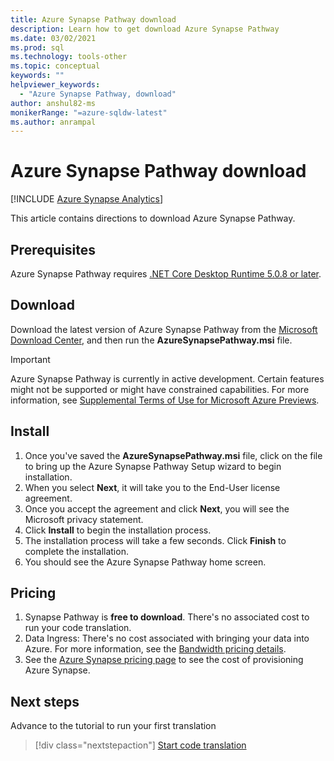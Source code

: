 ```yaml
---
title: Azure Synapse Pathway download
description: Learn how to get download Azure Synapse Pathway
ms.date: 03/02/2021
ms.prod: sql
ms.technology: tools-other
ms.topic: conceptual 
keywords: ""
helpviewer_keywords: 
  - "Azure Synapse Pathway, download"
author: anshul82-ms
monikerRange: "=azure-sqldw-latest"
ms.author: anrampal
---
```


# Azure Synapse Pathway download
[!INCLUDE [Azure Synapse Analytics](../../includes/applies-to-version/asa.md)]

This article contains directions to download Azure Synapse Pathway.

## Prerequisites

Azure Synapse Pathway requires [.NET Core Desktop Runtime 5.0.8 or later](https://dotnet.microsoft.com/download/dotnet/5.0).

## Download

Download the latest version of Azure Synapse Pathway from the [Microsoft Download Center](https://aka.ms/synapse-pathway-download), and then run the **AzureSynapsePathway.msi** file.

> [!IMPORTANT]
> Azure Synapse Pathway is currently in active development. Certain features might not be supported or might have constrained capabilities.
> For more information, see [Supplemental Terms of Use for Microsoft Azure Previews](https://azure.microsoft.com/support/legal/preview-supplemental-terms/).

## Install

1. Once you've saved the **AzureSynapsePathway.msi** file, click on the file to bring up the Azure Synapse Pathway Setup wizard to begin installation.
1. When you select **Next**, it will take you to the End-User license agreement.
1. Once you accept the agreement and click **Next**, you will see the Microsoft privacy statement.
1. Click **Install** to begin the installation process.
1. The installation process will take a few seconds. Click **Finish** to complete the installation.
1. You should see the Azure Synapse Pathway home screen.

## Pricing

1. Synapse Pathway is **free to download**. There's no associated cost to run your code translation.
1. Data Ingress: There's no cost associated with bringing your data into Azure. For more information, see the [Bandwidth pricing details](https://azure.microsoft.com/pricing/details/bandwidth/).
1. See the [Azure Synapse pricing page](https://azure.microsoft.com/pricing/calculator/?service=synapse-analytics) to see the cost of provisioning Azure Synapse.

## Next steps

Advance to the tutorial to run your first translation

> [!div class="nextstepaction"]
> [Start code translation](synapse-pathway-assessment.md)

